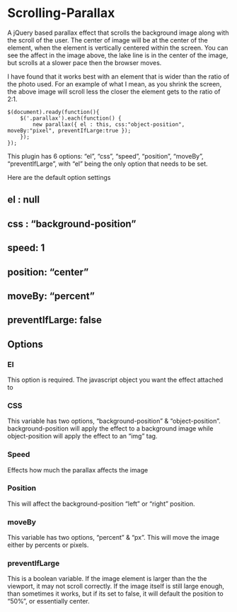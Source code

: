 # Scrolling-Parallax

A jQuery based parallax effect that scrolls the background image along with the scroll of the user. The center of image will be at the center of the element, when the element is vertically centered within the screen. You can see the affect in the image above, the lake line is in the center of the image, but scrolls at a slower pace then the browser moves.

I have found that it works best with an element that is wider than the ratio of the photo used. For an example of what I mean, as you shrink the screen, the above image will scroll less the closer the element gets to the ratio of 2:1.

	$(document).ready(function(){
		$('.parallax').each(function() {
			new parallax({ el : this, css:"object-position", moveBy:"pixel", preventIfLarge:true });
		});
	});

This plugin has 6 options: “el”, “css”, “speed”, “position”, “moveBy”, “preventIfLarge”, with “el” being the only option that needs to be set.

Here are the default option settings

## el : null
## css : “background-position”
## speed: 1
## position: “center”
## moveBy: “percent”
## preventIfLarge: false

## Options

### El
This option is required. The javascript object you want the effect attached to

### CSS
This variable has two options, “background-position” & “object-position”. background-position will apply the effect to a background image while object-position will apply the effect to an “img” tag.

### Speed
Effects how much the parallax affects the image

### Position
This will affect the background-position “left” or “right” position.

### moveBy
This variable has two options, “percent” & “px”. This will move the image either by percents or pixels.

### preventIfLarge
This is a boolean variable. If the image element is larger than the the viewport, it may not scroll correctly. If the image itself is still large enough, than sometimes it works, but if its set to false, it will default the position to “50%”, or essentially center.
